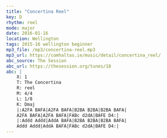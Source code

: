 ```yaml
---
title: "Concertina Reel"
key: D
rhythm: reel
mode: major
date: 2016-01-16
location: Wellington
tags: 2015-16 wellington beginner
mp3_file: /mp3/concertina-reel.mp3
mp3_url: https://comhaltas.ie/music/detail/concertina_reel/
abc_source: The Session
abc_url: https://thesession.org/tunes/18
abc: |
    X: 1
    T: The Concertina
    R: reel
    M: 4/4
    L: 1/8
    K: Dmaj
    |:A2FA BAFA|A2FA BAFA|B2BA B2BA|B2BA BAFA|
    A2FA BAFA|A2FA BAFA|FABc d2dA|BAFE D4:|
    |:Addd Addd|AddA BAFA|B2BA B2BA|B2BA BAFA|
    Addd Addd|AddA BAFA|FABc d2dA|BAFE D4:|
---
```

